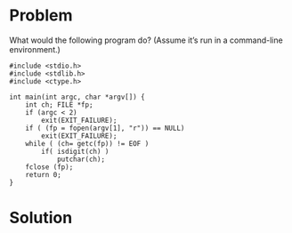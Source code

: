 # Problem
What would the following program do? (Assume it’s run in a command-line environment.)
```
#include <stdio.h>
#include <stdlib.h>
#include <ctype.h>

int main(int argc, char *argv[]) {
    int ch; FILE *fp;
    if (argc < 2) 
        exit(EXIT_FAILURE);
    if ( (fp = fopen(argv[1], "r")) == NULL) 
        exit(EXIT_FAILURE);
    while ( (ch= getc(fp)) != EOF ) 
        if( isdigit(ch) )
            putchar(ch); 
    fclose (fp);
    return 0; 
}

```
# Solution
